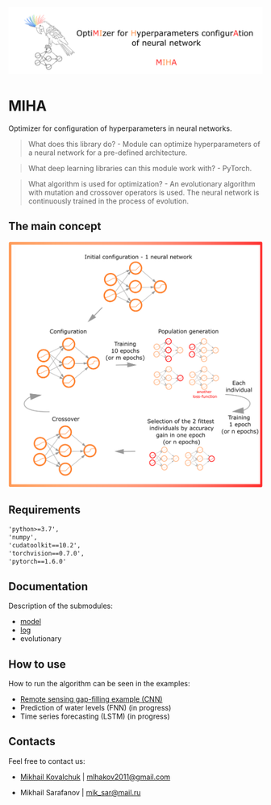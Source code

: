 # ![miha_logo.png](https://raw.githubusercontent.com/Dreamlone/MIHA/main/images/logo.png)

# MIHA
Optimizer for configuration of hyperparameters in neural networks. 

> What does this library do? - Module can optimize hyperparameters of a neural network for a pre-defined architecture.

> What deep learning libraries can this module work with? - PyTorch.

> What algorithm is used for optimization? - An evolutionary algorithm with mutation and crossover operators is used. The neural network is continuously trained in the process of evolution.
>
## The main concept

![main_concept.png](https://raw.githubusercontent.com/Dreamlone/MIHA/main/images/main_concept.png)

## Requirements
    'python>=3.7',
    'numpy',
    'cudatoolkit==10.2',
    'torchvision==0.7.0',
    'pytorch==1.6.0'
    
## Documentation

Description of the submodules:
* [model](https://github.com/Dreamlone/MIHA/blob/main/docs/model.md)
* [log](https://github.com/Dreamlone/MIHA/blob/main/docs/logs.md)
* evolutionary

## How to use

How to run the algorithm can be seen in the examples:
* [Remote sensing gap-filling example (CNN)](https://github.com/Dreamlone/MIHA/blob/main/examples/CNN_autoencoder_gapfilling.py)
* Prediction of water levels (FNN) (in progress)
* Time series forecasting (LSTM) (in progress)

## Contacts

Feel free to contact us:

* [Mikhail Kovalchuk](https://github.com/angrymuskrat) | mlhakov2011@gmail.com 

* Mikhail Sarafanov | mik_sar@mail.ru

